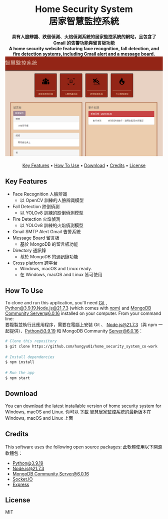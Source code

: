 
<h1 align="center">
  Home Security System
  <br>
  居家智慧監控系統
</h1>

<h4 align="center">具有人臉辨識、跌倒偵測、火焰偵測系統的居家監控系統的網站，且包含了 Gmail 的告警功能與留言板功能
<br>
A home security website featuring face recognition, fall detection, and fire detection systems, including Gmail alert and a message board.  
<img src="https://github.com/hungyu01/home_security_system_co-work/blob/main/public/example.png" alt="Home_Security_System" width: 200px>
</h4>

<p align="center">
  <a href="#key-features">Key Features</a> •
  <a href="#how-to-use">How To Use</a> •
  <a href="#download">Download</a> •
  <a href="#credits">Credits</a> •
  <a href="#license">License</a>
</p>

## Key Features

* Face Recognition 人臉辨識
  - 以 OpenCV 訓練的人臉辨識模型
* Fall Detection 跌倒偵測
  - 以 YOLOv8 訓練的跌倒偵測模型
* Fire Detection 火焰偵測
  - 以 YOLOv8 訓練的火焰偵測模型
* Gmail SMTP Alert Gmail 告警系統
* Message Board 留言板
  - 基於 MongoDB 的留言板功能
* Directory 通訊錄
  - 基於 MongoDB 的通訊錄功能
* Cross platform 跨平台
  - Windows, macOS and Linux ready.
  - 在 Windows, macOS and Linux 皆可使用

## How To Use

To clone and run this application, you'll need [Git](https://git-scm.com) , [Python@3.9.19](https://www.python.org/downloads/),[Node.js@21.7.3](https://nodejs.org/en/download/) (which comes with [npm](http://npmjs.com)) and [MongoDB Community Server@6.0.16](https://www.mongodb.com/try/download/community) installed on your computer. From your command line:
<br>
要複製並執行此應用程序，需要在電腦上安裝 Git 、 Node.js@21.7.3（與 npm 一起提供）、Python@3.9.19 和 MongoDB Community Server@6.0.16：

```bash
# Clone this repository
$ git clone https://github.com/hungyu01/home_security_system_co-work

# Install dependencies
$ npm install

# Run the app
$ npm start
```


## Download

You can [download](https://github.com/hungyu01/home_security_system_co-work) the latest installable version of home security system for Windows, macOS and Linux.
你可以 [下載](https://github.com/hungyu01/home_security_system_co-work) 智慧居家監控系統的最新版本在 Windows, macOS and Linux 上面

## Credits

This software uses the following open source packages:
此軟體使用以下開源軟體包：

- [Python@3.9.19](https://www.python.org/downloads/)
- [Node.js@21.7.3](https://nodejs.org/)
- [MongoDB Community Server@6.0.16](https://www.mongodb.com/try/download/community)
- [Socket.IO](https://socket.io/)
- [Express](https://expressjs.com/)

## License

MIT
